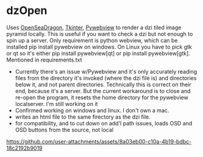 # dzOpen

Uses [OpenSeaDragon](https://openseadragon.github.io/), [Tkinter](https://wiki.python.org/moin/TkInter), [Pywebview](https://pywebview.flowrl.com/) to render a dzi tiled image pyramid locally. This is useful if you want to check a dzi but not enough to spin up a server. Only requirement is python webview, which can be installed pip install pywebview on windows. On Linux you have to pick gtk or qt so it's either pip install pywebview[qt] or pip install pywebview[gtk]. Mentioned in requirements.txt

- Currently there's an issue w/Pywebview and it's only accurately reading files from the directory it's invoked (where the dzi file is) and directories below it, and not parent directories. Technically this is correct on their end, because it's a server. But the current workaround is to close and re-open the program, it resets the home directory for the pywebview localserver. I'm still working on it
- Confirmed working on windows and linux. I don't own a mac.
- writes an html file to the same firectory as the dzi file.
- for compatibility, and to cut down on add'l path issues, loads OSD and OSD buttons from the source, not local

https://github.com/user-attachments/assets/8a03eb00-c10a-4b19-bdbc-18c2192b9019



